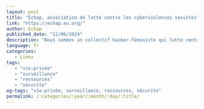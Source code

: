 ```yaml
---
layout: post
title: "Echap, association de lutte contre les cyberviolences sexistes"
link: "https://echap.eu.org/"
author: Echap
published_date: "12/06/2024"
description: "Nous sommes un collectif hacker-féministe qui lutte contre l’utilisation de la technologie dans les violences sexistes et sexuelles. Créée en 2020, Echap s’est constituée en association loi 1901 afin d’apporter des ressources et du soutien aux associations luttant contre les violences faites aux femmes et aux minorités de genre."
language: fr
categories:
   - Liens
tags:
   - "vie-privée"
   - "surveillance"
   - "ressources"
   - "sécurite"
og-tags: "vie-privée, surveillance, ressources, sécurite"
permalink: /:categories/:year/:month/:day/:title/
---
```

